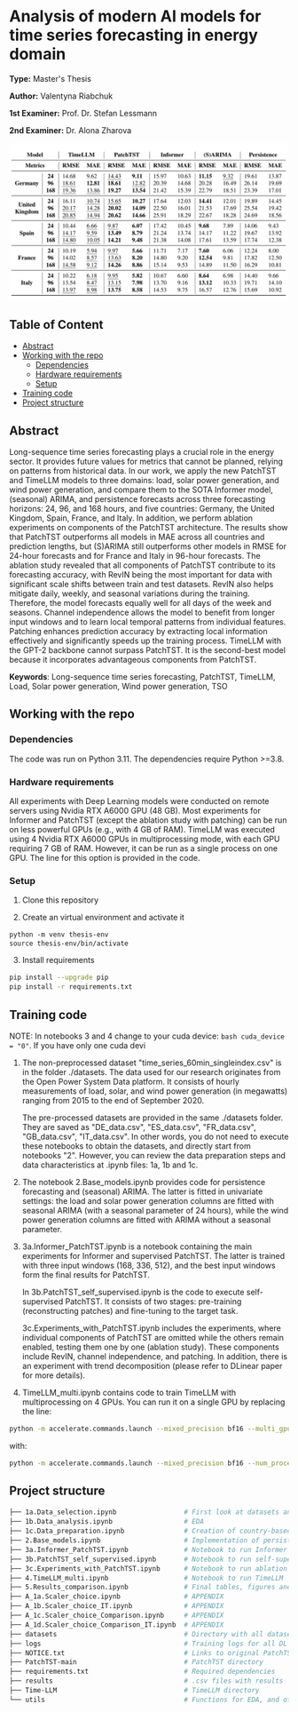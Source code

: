 # Analysis of modern AI models for time series forecasting in energy domain

**Type:** Master's Thesis 

**Author:** Valentyna Riabchuk

**1st Examiner:** Prof. Dr. Stefan Lessmann 

**2nd Examiner:** Dr. Alona Zharova 


![results](results/Results_table.png)

## Table of Content

- [Abstract](#abstract)
- [Working with the repo](#Working-with-the-repo)
    - [Dependencies](#Dependencies)
    - [Hardware requirements](#hardware-requirements)
    - [Setup](#Setup)
- [Training code](#Training-code)
- [Project structure](-Project-structure)

## Abstract

Long-sequence time series forecasting plays a crucial role in the energy sector. It provides future values for metrics that cannot be planned, relying on patterns from historical data. In our work, we apply the new PatchTST and TimeLLM models to three domains: load, solar power generation, and wind power generation, and compare them to the SOTA Informer model, (seasonal) ARIMA, and persistence forecasts across three forecasting horizons: 24, 96, and 168 hours, and five countries: Germany, the United Kingdom, Spain, France, and Italy. In addition, we perform ablation experiments on components of the PatchTST architecture. 
The results show that PatchTST outperforms all models in MAE across all countries and prediction lengths, but (S)ARIMA still outperforms other models in RMSE for 24-hour forecasts and for France and Italy in 96-hour forecasts. The ablation study revealed that all components of PatchTST contribute to its forecasting accuracy, with RevIN being the most important for data with significant scale shifts between train and test datasets. RevIN also helps mitigate daily, weekly, and seasonal variations during the training. Therefore, the model forecasts equally well for all days of the week and seasons. Channel independence allows the model to benefit from longer input windows and to learn local temporal patterns from individual features. Patching enhances prediction accuracy by extracting local information effectively and significantly speeds up the training process. TimeLLM with the GPT-2 backbone cannot surpass PatchTST. It is the second-best model because it incorporates advantageous components from PatchTST.

**Keywords**: Long-sequence time series forecasting, PatchTST, TimeLLM, Load, Solar power generation, Wind power generation, TSO

## Working with the repo

### Dependencies

The code was run on Python 3.11. The dependencies require Python >=3.8.

### Hardware requirements

All experiments with Deep Learning models were conducted on remote servers using Nvidia RTX A6000 GPU (48 GB). Most experiments for Informer and PatchTST (except the ablation study with patching) can be run on less powerful GPUs (e.g., with 4 GB of RAM).
TimeLLM was executed using 4 Nvidia RTX A6000 GPUs in multiprocessing mode, with each GPU requiring 7 GB of RAM. However, it can be run as a single process on one GPU. The line for this option is provided in the code.

### Setup

1. Clone this repository

2. Create an virtual environment and activate it
```
python -m venv thesis-env
source thesis-env/bin/activate
```

3. Install requirements
```bash
pip install --upgrade pip
pip install -r requirements.txt
```

## Training code 

NOTE: In notebooks 3 and 4 change to your cuda device: ```bash cuda_device = "0"```. If you have only one cuda devi

1. The non-preprocessed dataset "time_series_60min_singleindex.csv" is in the folder ./datasets. The data used for our research originates from the Open Power System Data platform. It consists of hourly measurements of load, solar, and wind power generation (in megawatts) ranging from 2015 to the end of September 2020. 

    The pre-processed datasets are provided in the same ./datasets folder. They are saved as "DE_data.csv", "ES_data.csv", "FR_data.csv", "GB_data.csv", "IT_data.csv". In other words, you do not need to execute these notebooks to obtain the datasets, and directly start from notebooks "2". However, you can review the data preparation steps and data characteristics at .ipynb files: 1a, 1b and 1c.

2. The notebook 2.Base_models.ipynb provides code for persistence forecasting and (seasonal) ARIMA. The latter is fitted in univariate settings: the load and solar power generation columns are fitted with seasonal ARIMA (with a seasonal parameter of 24 hours), while the wind power generation columns are fitted with ARIMA without a seasonal parameter.

3. 3a.Informer_PatchTST.ipynb is a notebook containing the main experiments for Informer and supervised PatchTST. The latter is trained with three input windows (168, 336, 512), and the best input windows form the final results for PatchTST.

    In 3b.PatchTST_self_supervised.ipynb is the code to execute self-supervised PatchTST. It consists of two stages: pre-training (reconstructing patches) and fine-tuning to the target task.

    3c.Experiments_with_PatchTST.ipynb includes the experiments, where individual components of PatchTST are omitted while the others remain enabled, testing them one by one (ablation study). These components include RevIN, channel independence, and patching. In addition, there is an experiment with trend decomposition (please refer to DLinear paper for more details).

4. TimeLLM_multi.ipynb contains code to train TimeLLM with multiprocessing on 4 GPUs. You can run it on a single GPU by replacing the line:

```bash
python -m accelerate.commands.launch --mixed_precision bf16 --multi_gpu --num_processes=4 --num_machines 1 --dynamo_backend "no"  --main_process_port "01025" ./Time-LLM/run_main.py \
```

with:

```bash
python -m accelerate.commands.launch --mixed_precision bf16 --num_processes=1 --num_machines 1 --dynamo_backend "no" --main_process_port "01025" ./Time-LLM/run_main.py \
```

## Project structure

```bash
├── 1a.Data_selection.ipynb                 # First look at datasets and first data preparation steps (e.g. missing values imputation)
├── 1b.Data_analysis.ipynb                  # EDA
├── 1c.Data_preparation.ipynb               # Creation of country-based datasets
├── 2.Base_models.ipynb                     # Implementation of persistence forecast and (seasonal) ARIMA
├── 3a.Informer_PatchTST.ipynb              # Notebook to run Informer and supervised PatchTST
├── 3b.PatchTST_self_supervised.ipynb       # Notebook to run self-supervised PatchTST 
├── 3c.Experiments_with_PatchTST.ipynb      # Notebook to run ablation study + TS trend decomposition
├── 4.TimeLLM_multi.ipynb                   # Notebook to run TimeLLM 
├── 5.Results_comparison.ipynb              # Final tables, figures and calculations
├── A_1a.Scaler_choice.ipynb                # APPENDIX
├── A_1b.Scaler_choice_IT.ipynb             # APPENDIX
├── A_1c.Scaler_choice_Comparison.ipynb     # APPENDIX
├── A_1d.Scaler_choice_Comparison_IT.ipynb  # APPENDIX
├── datasets                                # Directory with all datasets
├── logs                                    # Training logs for all DL models
├── NOTICE.txt                              # Links to original PatchTST and TimeLLM folders
├── PatchTST-main                           # PatchTST directory 
├── requirements.txt                        # Required dependencies
├── results                                 # .csv files with results 
├── Time-LLM                                # TimeLLM directory 
└── utils                                   # Functions for EDA, and other helper functions
```
